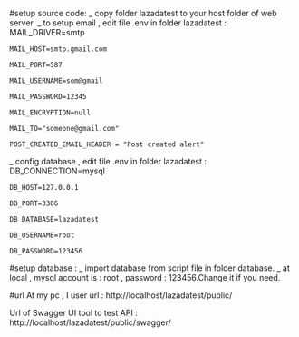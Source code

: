 #setup source code:
_ copy folder lazadatest to your host folder of web server.
_ to setup email , edit file .env in folder lazadatest :
    MAIL_DRIVER=smtp
    
    MAIL_HOST=smtp.gmail.com
    
    MAIL_PORT=587
    
    MAIL_USERNAME=som@gmail
    
    MAIL_PASSWORD=12345
    
    MAIL_ENCRYPTION=null

    MAIL_TO="someone@gmail.com"
    
    POST_CREATED_EMAIL_HEADER = "Post created alert"
_ config database , edit file .env in folder lazadatest :
    DB_CONNECTION=mysql
    
    DB_HOST=127.0.0.1
    
    DB_PORT=3306
    
    DB_DATABASE=lazadatest
    
    DB_USERNAME=root
    
    DB_PASSWORD=123456

#setup database :
_ import database from script file in folder database.
_ at local , mysql account is : root , password : 123456.Change it if you need.

#url
At my pc , I user url : http://localhost/lazadatest/public/

Url of Swagger UI tool to test API : http://localhost/lazadatest/public/swagger/
